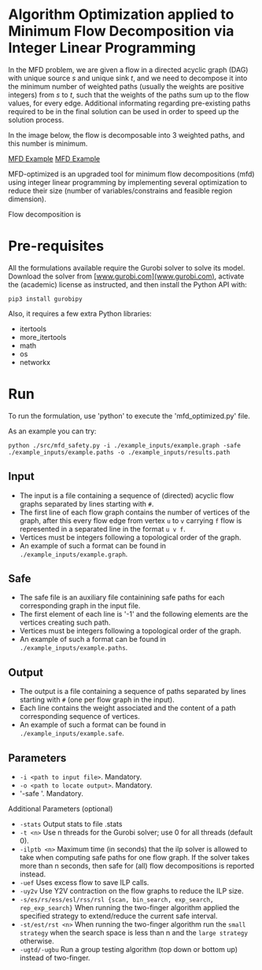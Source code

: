 # Algorithm Optimization applied to Minimum Flow Decomposition via Integer Linear Programming


In the MFD problem, we are given a flow in a directed acyclic graph (DAG) with unique source *s* and unique sink *t*, and we need to decompose it into the minimum number of weighted paths (usually the weights are positive integers) from *s* to *t*, such that the weights of the paths sum up to the flow values, for every edge. Additional informating regarding pre-existing paths required to be in the final solution can be used in order to speed up the solution process.

In the image below, the flow is decomposable into 3 weighted paths, and this number is minimum. 

[MFD Example](https://github.com/FernandoHDias/optimized-fd/MFD-1.pdf) 
[MFD Example](https://github.com/FernandoHDias/optimized-fd/MFD-2.pdf) 

MFD-optimized is an upgraded tool for minimum flow decompositions (mfd) using integer linear programming by implementing several optimization to reduce their size (number of variables/constrains and feasible region dimension).

Flow decomposition is 

# Pre-requisites

All the formulations available require the Gurobi solver to solve its model.  
Download the solver from [www.gurobi.com](www.gurobi.com), activate the (academic) license as instructed, and then install the Python API with:

```
pip3 install gurobipy
```

Also, it requires a few extra Python libraries:

  - itertools
  - more_itertools
  - math
  - os 
  - networkx 

# Run

To run the formulation, use 'python' to execute the 'mfd_optimized.py' file.

As an example you can try:

`python ./src/mfd_safety.py -i ./example_inputs/example.graph -safe ./example_inputs/example.paths -o ./example_inputs/results.path`

## Input

- The input is a file containing a sequence of (directed) acyclic flow graphs separated by lines starting with `#`.
- The first line of each flow graph contains the number of vertices of the graph, after this every flow edge from vertex
`u` to  `v` carrying `f` flow is represented in a separated line in the format `u v f`.
- Vertices must be integers following a topological order of the graph.
- An example of such a format can be found in `./example_inputs/example.graph`.

## Safe 

- The safe file is an auxiliary file containining safe paths for each corresponding graph in the input file.
- The first element of each line is '-1' and the following elements are the vertices creating such path.
- Vertices must be integers following a topological order of the graph.
- An example of such a format can be found in `./example_inputs/example.paths`.

## Output

- The output is a file containing a sequence of paths separated by lines starting with `#` (one per flow
graph in the input).
- Each line contains the weight associated and the content of a path corresponding sequence of vertices.
- An example of such a format can be found in `./example_inputs/example.safe`.

## Parameters

- `-i <path to input file>`. Mandatory.
- `-o <path to locate output>`. Mandatory.
- '-safe <path to safe file>'. Mandatory.

Additional Parameters (optional)
- `-stats` Output stats to file <output>.stats
- `-t <n>` Use n threads for the Gurobi solver; use 0 for all threads (default 0).
- `-ilptb <n>` Maximum time (in seconds) that the ilp solver is allowed to take when computing safe paths for one flow graph.
If the solver takes more than n seconds, then safe for (all) flow decompositions is reported instead.
- `-uef` Uses excess flow to save ILP calls.
- `-uy2v` Use Y2V contraction on the flow graphs to reduce the ILP size.
- `-s/es/rs/ess/esl/rss/rsl {scan, bin_search, exp_search, rep_exp_search}` When running the two-finger algorithm applied
the specified strategy to extend/reduce the current safe interval.
- `-st/est/rst <n>` When running the two-finger algorithm run the `small strategy` when the search space is less than n
and the `large strategy` otherwise.
- `-ugtd/-ugbu` Run a group testing algorithm (top down or bottom up) instead of two-finger.

